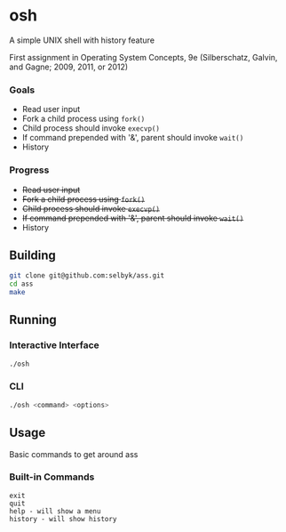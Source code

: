 # osh
A simple UNIX shell with history feature

First assignment in Operating System Concepts, 9e (Silberschatz, Galvin, and Gagne; 2009, 2011, or 2012)

### Goals
* Read user input
* Fork a child process using `fork()`
* Child process should invoke `execvp()`
* If command prepended with '&', parent should invoke `wait()`
* History

### Progress
* ~~Read user input~~
* ~~Fork a child process using `fork()`~~
* ~~Child process should invoke `execvp()`~~
* ~~If command prepended with '&', parent should invoke `wait()`~~
* History

## Building

```bash
git clone git@github.com:selbyk/ass.git
cd ass
make
```

## Running

### Interactive Interface

```bash
./osh
```

### CLI

```bash
./osh <command> <options>
```

## Usage
Basic commands to get around ass

### Built-in Commands

```
exit
quit
help - will show a menu
history - will show history
```
